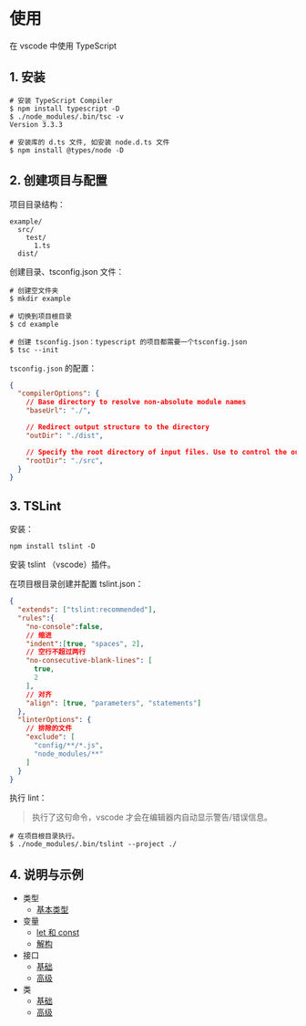 # 使用

在 vscode 中使用 TypeScript

## 1. 安装

```shell
# 安装 TypeScript Compiler
$ npm install typescript -D
$ ./node_modules/.bin/tsc -v
Version 3.3.3

# 安装库的 d.ts 文件, 如安装 node.d.ts 文件
$ npm install @types/node -D
```

## 2. 创建项目与配置

项目目录结构：

```text
example/
  src/
    test/
      1.ts
  dist/
```

创建目录、tsconfig.json 文件：

```shell
# 创建空文件夹
$ mkdir example

# 切换到项目根目录
$ cd example

# 创建 tsconfig.json：typescript 的项目都需要一个tsconfig.json
$ tsc --init
```

`tsconfig.json` 的配置：

```json
{
  "compilerOptions": {
    // Base directory to resolve non-absolute module names
    "baseUrl": "./",

    // Redirect output structure to the directory
    "outDir": "./dist",

    // Specify the root directory of input files. Use to control the output directory structure with --outDir. 
    "rootDir": "./src",
  }
}
```

## 3. TSLint

安装：

```shell
npm install tslint -D
```

安装 tslint （vscode）插件。

在项目根目录创建并配置 tslint.json：

```json
{
  "extends": ["tslint:recommended"],
  "rules":{
    "no-console":false,
    // 缩进
    "indent":[true, "spaces", 2],
    // 空行不超过两行
    "no-consecutive-blank-lines": [
      true,
      2
    ],
    // 对齐
    "align": [true, "parameters", "statements"]
  },
  "linterOptions": {
    // 排除的文件
    "exclude": [
      "config/**/*.js",
      "node_modules/**"
    ]
  }
}
```

执行 lint：

>执行了这句命令，vscode 才会在编辑器内自动显示警告/错误信息。

```shell
# 在项目根目录执行。
$ ./node_modules/.bin/tslint --project ./
```

## 4. 说明与示例

* 类型
  * [基本类型](./example/src/01-basic-types/1.type.ts)
* 变量
  * [let 和 const](./example/src/02-variable-declarations/1.let&const.ts)
  * [解构](./example/src/02-variable-declarations/2.deconstruction.ts)
* 接口
  * [基础](./example/src/03-interfaces/1.basic.ts)
  * [高级](./example/src/03-interfaces/2.advance.ts)
* 类
  * [基础](./example/src/04-classes/1.basis.ts)
  * [高级](./example/src/04-classes/2.advance.ts)